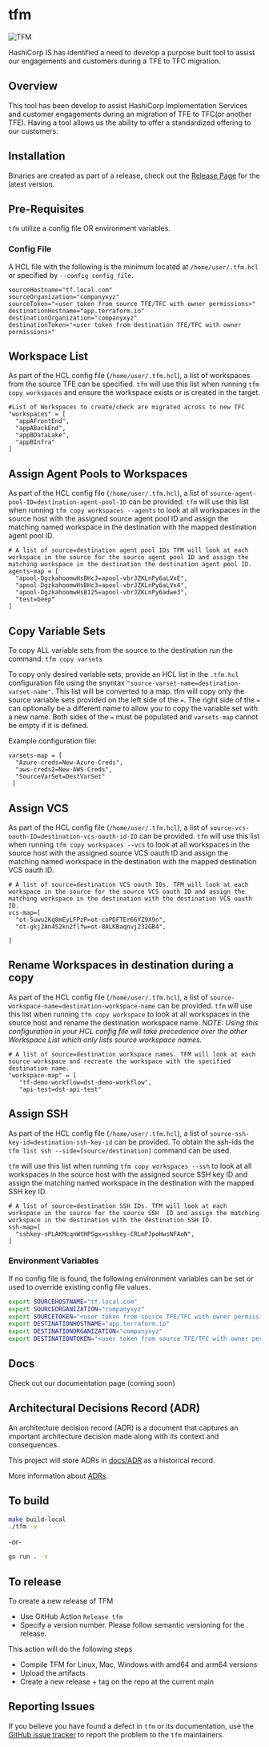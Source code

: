 # tfm

![TFM](images/TFM-black.png)

HashiCorp IS has identified a need to develop a purpose built tool to assist our engagements and customers during a TFE to TFC migration.

## Overview

This tool has been develop to assist HashiCorp Implementation Services and customer engagements during an migration of TFE to TFC(or another TFE). Having a tool allows us the ability to offer a standardized offering to our customers.

## Installation

Binaries are created as part of a release, check out the [Release Page](https://github.com/hashicorp-services/tfm/releases) for the latest version.

## Pre-Requisites

`tfm` utilize a config file OR environment variables.

### Config File

A HCL file with the following is the minimum located at `/home/user/.tfm.hcl` or specified by `--config config_file`.

```hcl
sourceHostname="tf.local.com"
sourceOrganization="companyxyz"
sourceToken="<user token from source TFE/TFC with owner permissions>"
destinationHostname="app.terraform.io"
destinationOrganization="companyxyz"
destinationToken="<user token from destination TFE/TFC with owner permissions>"
```

## Workspace List

As part of the HCL config file (`/home/user/.tfm.hcl`), a list of workspaces from the source TFE can be specified. `tfm` will use this list when running `tfm copy workspaces` and ensure the workspace exists or is created in the target.

```hcl
#List of Workspaces to create/check are migrated across to new TFC
"workspaces" = [
  "appAFrontEnd",
  "appABackEnd",
  "appBDataLake",
  "appBInfra"
]

```

## Assign Agent Pools to Workspaces

As part of the HCL config file (`/home/user/.tfm.hcl`), a list of `source-agent-pool-ID=destination-agent-pool-ID` can be provided. `tfm` will use this list when running `tfm copy workspaces --agents` to look at all workspaces in the source host with the assigned source agent pool ID and assign the matching named workspace in the destination with the mapped destination agent pool ID.

```hcl
# A list of source=destination agent pool IDs TFM will look at each workspace in the source for the source agent pool ID and assign the matching workspace in the destination the destination agent pool ID.
agents-map = [
  "apool-DgzkahoomwHsBHcJ=apool-vbrJZKLnPy6aLVxE",
  "apool-DgzkahoomwHsBHc3=apool-vbrJZKLnPy6aLVx4",
  "apool-DgzkahoomwHsB125=apool-vbrJZKLnPy6adwe3",
  "test=beep"
]
```

## Copy Variable Sets

To copy ALL variable sets from the source to the destination run the command:
`tfm copy varsets`

To copy only desired variable sets, provide an HCL list in the `.tfm.hcl` configuration file using the snyntax `"source-varset-name=destination-varset-name"`. This list will be converted to a map. tfm will copy only the source variable sets provided on the left side of the `=`. The right side of the `=` can optionally be a different name to allow you to copy the variable set with a new name. Both sides of the `=` must be populated and `varsets-map` cannot be empty if it is defined.

Example configuration file:

```hcl
varsets-map = [
  "Azure-creds=New-Azure-Creds",
  "aws-creds2=New-AWS-Creds",
  "SourceVarSet=DestVarSet"
 ]
 ```

## Assign VCS

As part of the HCL config file (`/home/user/.tfm.hcl`), a list of `source-vcs-oauth-ID=destination-vcs-oauth-id-ID` can be provided. `tfm` will use this list when running `tfm copy workspaces --vcs` to look at all workspaces in the source host with the assigned source VCS oauth ID and assign the matching named workspace in the destination with the mapped destination VCS oauth ID.

```hcl
# A list of source=destination VCS oauth IDs. TFM will look at each workspace in the source for the source VCS oauth ID and assign the matching workspace in the destination with the destination VCS oauth ID.
vcs-map=[
  "ot-5uwu2Kq8mEyLFPzP=ot-coPDFTEr66YZ9X9n",
  "ot-gkj2An452kn2flfw=ot-8ALKBaqnvj232GB4",

]
```

## Rename Workspaces in destination during a copy

As part of the HCL config file (`/home/user/.tfm.hcl`), a list of `source-workspace-name=destination-workspace-name` can be provided. `tfm` will use this list when running `tfm copy workspace` to look at all workspaces in the source host and rename the destination workspace name. 
*NOTE: Using this configuration in your HCL config file will take precedence over the other Workspace List which only lists source workspace names.*

```hcl
# A list of source=destination workspace names. TFM will look at each source workspace and recreate the workspace with the specified destination name.
"workspace-map" = [
   "tf-demo-workflow=dst-demo-workflow",
   "api-test=dst-api-test"
```

## Assign SSH

As part of the HCL config file (`/home/user/.tfm.hcl`), a list of `source-ssh-key-id=destination-ssh-key-id` can be provided. To obtain the ssh-ids the `tfm list ssh --side=[source/destination]` command can be used.

`tfm` will use this list when running `tfm copy workspaces --ssh` to look at all workspaces in the source host with the assigned source SSH key ID and assign the matching named workspace in the destination with the mapped SSH key ID.

```hcl
# A list of source=destination SSH IDs. TFM will look at each workspace in the source for the source SSH  ID and assign the matching workspace in the destination with the destination SSH ID.
ssh-map=[
  "sshkey-sPLAKMcqnWtHPSgx=sshkey-CRLmPJpoHwsNFAoN",
]
```


### Environment Variables

If no config file is found, the following environment variables can be set or used to override existing config file values.

```bash
export SOURCEHOSTNAME="tf.local.com"
export SOURCEORGANIZATION="companyxyz"
export SOURCETOKEN="<user token from source TFE/TFC with owner permissions>"
export DESTINATIONHOSTNAME="app.terraform.io"
export DESTINATIONORGANIZATION="companyxyz"
export DESTINATIONTOKEN="<user token from source TFE/TFC with owner permissions>"
```

## Docs

Check out our documentation page (coming soon)

## Architectural Decisions Record (ADR)

An architecture decision record (ADR) is a document that captures an important architecture decision made along with its context and consequences.

This project will store ADRs in [docs/ADR](docs/ADR/) as a historical record.

More information about [ADRs](docs/ADR/index.md).

## To build

```bash
make build-local
./tfm -v
```

-or-

```bash
go run . -v
```

## To release

To create a new release of TFM

- Use GitHub Action `Release tfm`
- Specify a version number. Please follow semantic versioning for the release.

This action will do the following steps

- Compile TFM for Linux, Mac, Windows with amd64 and arm64 versions
- Upload the artifacts
- Create a new release + tag on the repo at the current main

## Reporting Issues

If you believe you have found a defect in `tfm` or its documentation, use the [GitHub issue tracker](https://github.com/hashicorp-services/tfm/issues) to report the problem to the `tfm` maintainers.

